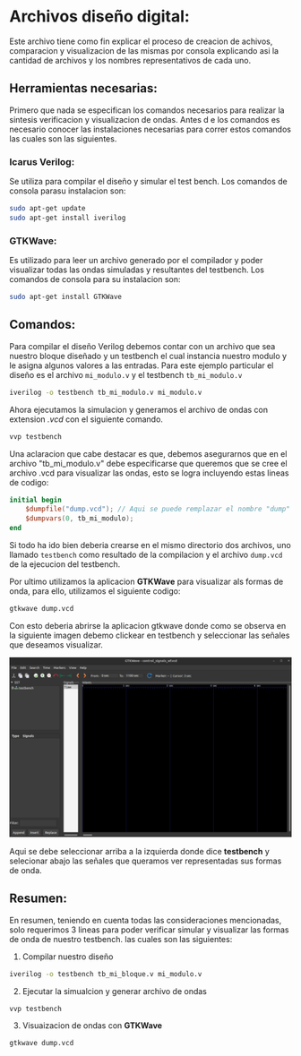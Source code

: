 # Archivos diseño digital:
Este archivo tiene como fin explicar el proceso de creacion de achivos, comparacion y visualizacion de las mismas por consola explicando asi la cantidad de archivos y los nombres representativos de cada uno. 

## Herramientas necesarias:
Primero que nada se especifican los comandos necesarios para realizar la  sintesis verificacion y visualizacion de ondas. Antes d e los comandos es necesario conocer las instalaciones necesarias para correr estos comandos las cuales son las siguientes.

### Icarus Verilog:
Se utiliza para compilar el diseño y simular el test bench. Los comandos de consola parasu instalacion son:

```sh
sudo apt-get update
sudo apt-get install iverilog
```
### GTKWave:
Es utilizado para leer un archivo generado por el compilador y poder visualizar todas las ondas simuladas y resultantes del testbench. Los comandos de consola para su instalacion son:

```sh
sudo apt-get install GTKWave
```

## Comandos:
Para compilar el diseño Verilog debemos contar con un archivo que sea nuestro bloque diseñado y un testbench el cual instancia nuestro modulo y le asigna algunos valores a las entradas. Para este ejemplo particular el diseño es el archivo `mi_modulo.v` y el testbench `tb_mi_modulo.v` 
 ```sh
iverilog -o testbench tb_mi_modulo.v mi_modulo.v
```

Ahora ejecutamos la simulacion y generamos el archivo de ondas con extension _.vcd_ con el siguiente comando.

```sh
vvp testbench
```
Una aclaracion que cabe destacar es que, debemos asegurarnos que en el archivo "tb_mi_modulo.v" debe especificarse que queremos que se cree el archivo .vcd para visualizar las ondas, esto se logra incluyendo estas lineas de codigo:

```verilog
initial begin
    $dumpfile("dump.vcd"); // Aqui se puede remplazar el nombre "dump" por uno representativo
    $dumpvars(0, tb_mi_modulo);
end
```

Si todo ha ido bien deberia crearse en el mismo directorio dos archivos, uno llamado `testbench` como resultado de la compilacion y el archivo `dump.vcd` de la ejecucion del testbench.

Por ultimo utilizamos la aplicacion **GTKWave** para visualizar als formas de onda, para ello, utilizamos el siguiente codigo:

```sh
gtkwave dump.vcd
```

Con esto deberia abrirse la aplicacion gtkwave donde como se observa en la siguiente imagen debemo clickear en testbench y seleccionar las señales que deseamos visualizar. 

![imagen GTKWave](https://github.com/CelinaBossa/CCD_SoC/blob/dise%C3%B1o_digital/OpenLane/desings/src/images/Screenshot%20from%202024-06-12%2019-54-11.png)


Aqui se debe seleccionar arriba a la izquierda donde dice **testbench** y selecionar abajo las señales que queramos ver representadas sus formas de onda.

## Resumen:
En resumen, teniendo en cuenta todas las consideraciones mencionadas, solo requerimos 3 lineas para poder verificar simular y visualizar las formas de onda de nuestro testbench. las cuales son las siguientes:
1. Compilar nuestro diseño
```sh
iverilog -o testbench tb_mi_bloque.v mi_modulo.v
```
2. Ejecutar la simualcion y generar archivo de ondas
```sh
vvp testbench
```
3. Visuaizacion de ondas con **GTKWave**
```sh
gtkwave dump.vcd
```






